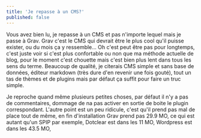 ```yaml
---
title: 'Je repasse à un CMS?'
published: false
---
```


Vous avez bien lu, je repasse à un CMS et pas n'importe lequel mais je passe à Grav. Grav c'est le CMS qui devrait être le plus cool qu'il puisse exister, ou du mois ça y ressemble... Oh c'est peut être pas pour longtemps, c'est juste voir si c'est plus confortable ou non que ma méthode actuelle de blog, pour le moment c'est chouette mais c'est bien plus lent dans tous les sens du terme. Beaucoup de qualité, je citerais CMS simple et sans base de données, éditeur markdown (très dure d'en revenir une fois gouté), tout un tas de thèmes et de plugins mais par défaut ça suffit pour faire un truc simple.

Je reproche quand même plusieurs petites choses, par défaut il n'y a pas de commentaires, dommage de na pas activer en sortie de boite le plugin correspondant. L'autre point est un peu ridicule, c'est qu'il prend pas mal de place tout de même, en fin d'installation Grav prend pas 29.9 MO, ce qui est autant qu'un SPIP par exemple, Dotclear est dans les 11 MO, Wordpress est dans les 43.5 MO, 